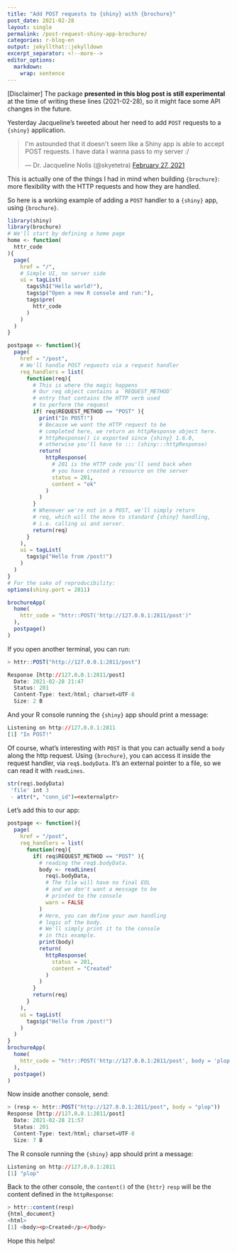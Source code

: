 ```yaml
---
title: "Add POST requests to {shiny} with {brochure}"
post_date: 2021-02-28
layout: single
permalink: /post-request-shiny-app-brochure/
categories: r-blog-en
output: jekyllthat::jekylldown
excerpt_separator: <!--more-->
editor_options: 
  markdown: 
    wrap: sentence
---
```


\[Disclaimer\] The package **presented in this blog post is still
experimental** at the time of writing these lines (2021-02-28), so it
might face some API changes in the future.

Yesterday Jacqueline’s tweeted about her need to add `POST` requests to
a `{shiny}` application.

<div data-align="center">

<blockquote class="twitter-tweet">

<p lang="en" dir="ltr">

I'm astounded that it doesn't seem like a Shiny app is able to accept
POST requests. I have data I wanna pass to my server :/

</p>

— Dr. Jacqueline Nolis (@skyetetra)
<a href="https://twitter.com/skyetetra/status/1365785536049291264?ref_src=twsrc%5Etfw">February
27, 2021</a>

</blockquote>

<script async src="https://platform.twitter.com/widgets.js" charset="utf-8"></script>

</div>

This is actually one of the things I had in mind when building
`{brochure}`: more flexibility with the HTTP requests and how they are
handled.

So here is a working example of adding a `POST` handler to a `{shiny}`
app, using `{brochure}`.

``` r
library(shiny)
library(brochure)
# We'll start by defining a home page
home <- function(
  httr_code
){
  page(
    href = "/",
    # Simple UI, no server side
    ui = tagList(
      tags$h1("Hello world!"), 
      tags$p("Open a new R console and run:"),
      tags$pre(
        httr_code
      )
    )
  )
}

postpage <- function(){
  page(
    href = "/post",
    # We'll handle POST requests via a request handler
    req_handlers = list(
      function(req){
        # This is where the magic happens
        # Our req object contains a `REQUEST_METHOD` 
        # entry that contains the HTTP verb used 
        # to perform the request
        if( req$REQUEST_METHOD == "POST" ){
          print("In POST!")
          # Because we want the HTTP request to be 
          # completed here, we return an httpResponse object here. 
          # httpResponse() is exported since {shiny} 1.6.0, 
          # otherwise you'll have to ::: (shiny:::httpResponse)
          return(
            httpResponse(
              # 201 is the HTTP code you'll send back when 
              # you have created a resource on the server
              status = 201, 
              content = "ok"
            )
          )
        } 
        # Whenever we're not in a POST, we'll simply return 
        # req, which will the move to standard {shiny} handling, 
        # i.e. calling ui and server.
        return(req)
      }
    ), 
    ui = tagList(
      tags$p("Hello from /post!")
    )
  )
}
# For the sake of reproducibility:
options(shiny.port = 2811)

brochureApp(
  home(
    httr_code = "httr::POST('http://127.0.0.1:2811/post')"
  ),
  postpage()
)
```

If you open another terminal, you can run:

``` r
> httr::POST("http://127.0.0.1:2811/post")

Response [http://127.0.0.1:2811/post]
  Date: 2021-02-28 21:47
  Status: 201
  Content-Type: text/html; charset=UTF-8
  Size: 2 B
```

And your R console running the `{shiny}` app should print a message:

``` r
Listening on http://127.0.0.1:2811
[1] "In POST!"
```

Of course, what’s interesting with `POST` is that you can actually send
a `body` along the http request. Using `{brochure}`, you can access it
inside the request handler, via `req$.bodyData`. It’s an external
pointer to a file, so we can read it with `readLines`.

``` r
str(req$.bodyData)
 'file' int 3
 - attr(*, "conn_id")=<externalptr> 
```

Let’s add this to our app:

``` r
postpage <- function(){
  page(
    href = "/post",
    req_handlers = list(
      function(req){
        if( req$REQUEST_METHOD == "POST" ){
          # reading the req$.bodyData. 
          body <- readLines(
            req$.bodyData,
            # The file will have no final EOL
            # and we don't want a message to be 
            # printed to the console
            warn = FALSE
          )
          # Here, you can define your own handling 
          # logic of the body. 
          # We'll simply print it to the console 
          # in this example.
          print(body)
          return(
            httpResponse(
              status = 201, 
              content = "Created"
            )
          )
        } 
        return(req)
      }
    ), 
    ui = tagList(
      tags$p("Hello from /post!")
    )
  )
}
brochureApp(
  home(
    httr_code = "httr::POST('http://127.0.0.1:2811/post', body = 'plop')"
  ),
  postpage()
)
```

Now inside another console, send:

``` r
> (resp <- httr::POST("http://127.0.0.1:2811/post", body = "plop"))
Response [http://127.0.0.1:2811/post]
  Date: 2021-02-28 21:57
  Status: 201
  Content-Type: text/html; charset=UTF-8
  Size: 7 B
```

The R console running the `{shiny}` app should print a message:

``` r
Listening on http://127.0.0.1:2811
[1] "plop"
```

Back to the other console, the `content()` of the `{httr}` `resp` will
be the content defined in the `httpResponse`:

``` r
> httr::content(resp)
{html_document}
<html>
[1] <body><p>Created</p></body>
```

Hope this helps\!
